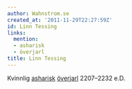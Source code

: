 ```yaml
---
author: Wahnstrom.se
created_at: '2011-11-29T22:27:59Z'
id: Linn Tessing
links:
  mention:
  - asharisk
  - överjarl
title: Linn Tessing
---
```


Kvinnlig [asharisk][] [överjarl] 2207–2232 e.D.

  [asharisk]: asharisk
  [överjarl]: överjarl